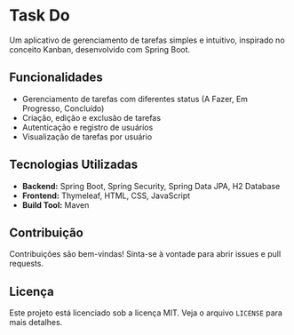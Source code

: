 # Task Do

Um aplicativo de gerenciamento de tarefas simples e intuitivo, inspirado no conceito Kanban, desenvolvido com Spring Boot.

## Funcionalidades

- Gerenciamento de tarefas com diferentes status (A Fazer, Em Progresso, Concluído)
- Criação, edição e exclusão de tarefas
- Autenticação e registro de usuários
- Visualização de tarefas por usuário

## Tecnologias Utilizadas

- **Backend:** Spring Boot, Spring Security, Spring Data JPA, H2 Database
- **Frontend:** Thymeleaf, HTML, CSS, JavaScript
- **Build Tool:** Maven


## Contribuição

Contribuições são bem-vindas! Sinta-se à vontade para abrir issues e pull requests.

## Licença

Este projeto está licenciado sob a licença MIT. Veja o arquivo `LICENSE` para mais detalhes.

